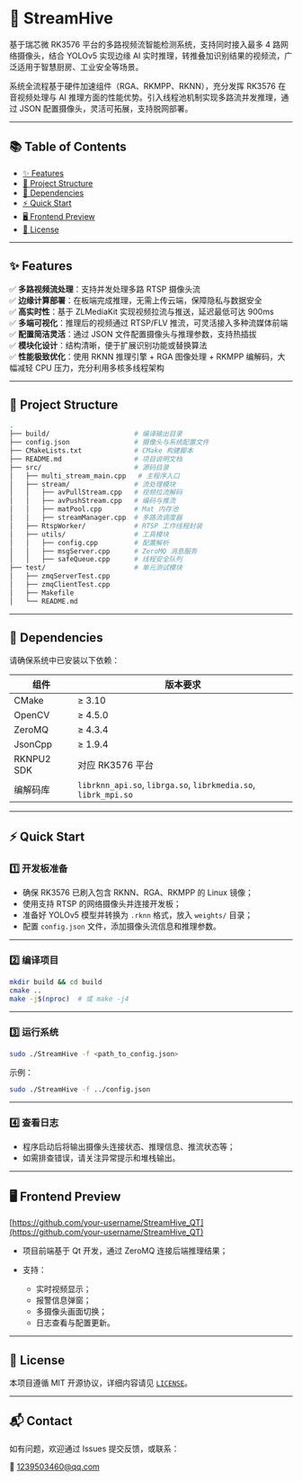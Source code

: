 # 🚀 StreamHive

基于瑞芯微 RK3576 平台的多路视频流智能检测系统，支持同时接入最多 4 路网络摄像头，结合 YOLOv5 实现边缘 AI 实时推理，转推叠加识别结果的视频流，广泛适用于智慧厨房、工业安全等场景。

系统全流程基于硬件加速组件（RGA、RKMPP、RKNN），充分发挥 RK3576 在音视频处理与 AI 推理方面的性能优势。引入线程池机制实现多路流并发推理，通过 JSON 配置摄像头，灵活可拓展，支持脱网部署。

---

## 📚 Table of Contents

- [✨ Features](#-features)
- [📁 Project Structure](#-project-structure)
- [🧰 Dependencies](#-dependencies)
- [⚡ Quick Start](#-quick-start)
- [🖥️ Frontend Preview](#-frontend-preview)
- [📄 License](#-license)

---

## ✨ Features

✅ **多路视频流处理**：支持并发处理多路 RTSP 摄像头流  
✅ **边缘计算部署**：在板端完成推理，无需上传云端，保障隐私与数据安全  
✅ **高实时性**：基于 ZLMediaKit 实现视频拉流与推送，延迟最低可达 900ms  
✅ **多端可视化**：推理后的视频通过 RTSP/FLV 推流，可灵活接入多种流媒体前端  
✅ **配置简洁灵活**：通过 JSON 文件配置摄像头与推理参数，支持热插拔  
✅ **模块化设计**：结构清晰，便于扩展识别功能或替换算法  
✅ **性能极致优化**：使用 RKNN 推理引擎 + RGA 图像处理 + RKMPP 编解码，大幅减轻 CPU 压力，充分利用多核多线程架构

---

## 📁 Project Structure

```bash
.
├── build/                     # 编译输出目录
├── config.json                # 摄像头与系统配置文件
├── CMakeLists.txt             # CMake 构建脚本
├── README.md                  # 项目说明文档
├── src/                       # 源码目录
│   ├── multi_stream_main.cpp   # 主程序入口
│   ├── stream/                # 流处理模块
│   │   ├── avPullStream.cpp   # 视频拉流解码
│   │   ├── avPushStream.cpp   # 编码与推流
│   │   ├── matPool.cpp        # Mat 内存池
│   │   ├── streamManager.cpp  # 多路流调度器
│   ├── RtspWorker/            # RTSP 工作线程封装
│   ├── utils/                 # 工具模块
│   │   ├── config.cpp         # 配置解析
│   │   ├── msgServer.cpp      # ZeroMQ 消息服务
│   │   ├── safeQueue.cpp      # 线程安全队列
├── test/                      # 单元测试模块
│   ├── zmqServerTest.cpp
│   ├── zmqClientTest.cpp
│   ├── Makefile
│   └── README.md
````

---

## 🧰 Dependencies

请确保系统中已安装以下依赖：

| 组件         | 版本要求                                                           |
| ---------- | -------------------------------------------------------------- |
| CMake      | ≥ 3.10                                                         |
| OpenCV     | ≥ 4.5.0                                                        |
| ZeroMQ     | ≥ 4.3.4                                                        |
| JsonCpp    | ≥ 1.9.4                                                        |
| RKNPU2 SDK | 对应 RK3576 平台                                                   |
| 编解码库       | `librknn_api.so`, `librga.so`, `librkmedia.so`, `librk_mpi.so` |

---

## ⚡ Quick Start

### 1️⃣ 开发板准备

* 确保 RK3576 已刷入包含 RKNN、RGA、RKMPP 的 Linux 镜像；
* 使用支持 RTSP 的网络摄像头并连接开发板；
* 准备好 YOLOv5 模型并转换为 `.rknn` 格式，放入 `weights/` 目录；
* 配置 `config.json` 文件，添加摄像头流信息和推理参数。

---

### 2️⃣ 编译项目

```bash
mkdir build && cd build
cmake ..
make -j$(nproc)  # 或 make -j4
```

---

### 3️⃣ 运行系统

```bash
sudo ./StreamHive -f <path_to_config.json>
```

示例：

```bash
sudo ./StreamHive -f ../config.json
```

---

### 4️⃣ 查看日志

* 程序启动后将输出摄像头连接状态、推理信息、推流状态等；
* 如需排查错误，请关注异常提示和堆栈输出。

---

## 🖥️ Frontend Preview
[https://github.com/your-username/StreamHive_QT](https://github.com/your-username/StreamHive_QT)

* 项目前端基于 Qt 开发，通过 ZeroMQ 连接后端推理结果；
* 支持：

  * 实时视频显示；
  * 报警信息弹窗；
  * 多摄像头画面切换；
  * 日志查看与配置更新。



---

## 📄 License

本项目遵循 MIT 开源协议，详细内容请见 [`LICENSE`](./LICENSE)。

---

## 📬 Contact

如有问题，欢迎通过 Issues 提交反馈，或联系：

📧 [1239503460@qq.com](mailto:1239503460@qq.com)

